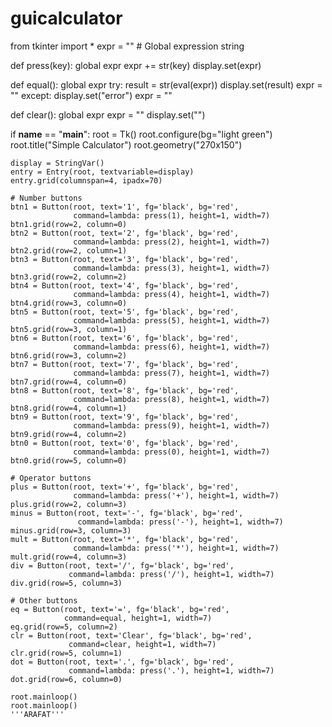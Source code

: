# guicalculator
from tkinter import *
expr = ""  # Global expression string


def press(key):
    global expr
    expr += str(key)
    display.set(expr)


def equal():
    global expr
    try:
        result = str(eval(expr))
        display.set(result)
        expr = ""
    except:
        display.set("error")
        expr = ""


def clear():
    global expr
    expr = ""
    display.set("")


if __name__ == "__main__":
    root = Tk()
    root.configure(bg="light green")
    root.title("Simple Calculator")
    root.geometry("270x150")

    display = StringVar()
    entry = Entry(root, textvariable=display)
    entry.grid(columnspan=4, ipadx=70)

    # Number buttons
    btn1 = Button(root, text='1', fg='black', bg='red',
                  command=lambda: press(1), height=1, width=7)
    btn1.grid(row=2, column=0)
    btn2 = Button(root, text='2', fg='black', bg='red',
                  command=lambda: press(2), height=1, width=7)
    btn2.grid(row=2, column=1)
    btn3 = Button(root, text='3', fg='black', bg='red',
                  command=lambda: press(3), height=1, width=7)
    btn3.grid(row=2, column=2)
    btn4 = Button(root, text='4', fg='black', bg='red',
                  command=lambda: press(4), height=1, width=7)
    btn4.grid(row=3, column=0)
    btn5 = Button(root, text='5', fg='black', bg='red',
                  command=lambda: press(5), height=1, width=7)
    btn5.grid(row=3, column=1)
    btn6 = Button(root, text='6', fg='black', bg='red',
                  command=lambda: press(6), height=1, width=7)
    btn6.grid(row=3, column=2)
    btn7 = Button(root, text='7', fg='black', bg='red',
                  command=lambda: press(7), height=1, width=7)
    btn7.grid(row=4, column=0)
    btn8 = Button(root, text='8', fg='black', bg='red',
                  command=lambda: press(8), height=1, width=7)
    btn8.grid(row=4, column=1)
    btn9 = Button(root, text='9', fg='black', bg='red',
                  command=lambda: press(9), height=1, width=7)
    btn9.grid(row=4, column=2)
    btn0 = Button(root, text='0', fg='black', bg='red',
                  command=lambda: press(0), height=1, width=7)
    btn0.grid(row=5, column=0)

    # Operator buttons
    plus = Button(root, text='+', fg='black', bg='red',
                  command=lambda: press('+'), height=1, width=7)
    plus.grid(row=2, column=3)
    minus = Button(root, text='-', fg='black', bg='red',
                   command=lambda: press('-'), height=1, width=7)
    minus.grid(row=3, column=3)
    mult = Button(root, text='*', fg='black', bg='red',
                  command=lambda: press('*'), height=1, width=7)
    mult.grid(row=4, column=3)
    div = Button(root, text='/', fg='black', bg='red',
                 command=lambda: press('/'), height=1, width=7)
    div.grid(row=5, column=3)

    # Other buttons
    eq = Button(root, text='=', fg='black', bg='red',
                command=equal, height=1, width=7)
    eq.grid(row=5, column=2)
    clr = Button(root, text='Clear', fg='black', bg='red',
                 command=clear, height=1, width=7)
    clr.grid(row=5, column=1)
    dot = Button(root, text='.', fg='black', bg='red',
                 command=lambda: press('.'), height=1, width=7)
    dot.grid(row=6, column=0)

    root.mainloop()
    root.mainloop()
    '''ARAFAT'''
    